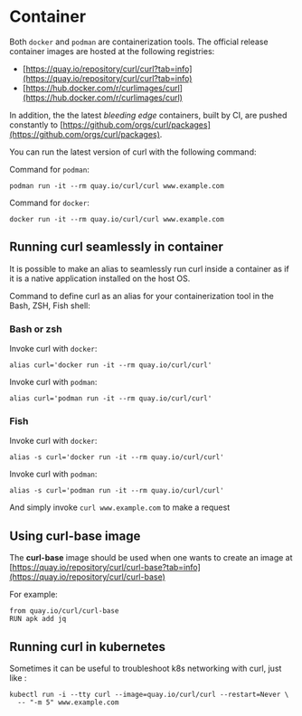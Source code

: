 # Container

Both `docker` and `podman` are containerization tools. The official release container images 
are hosted at the following registries:
* [https://quay.io/repository/curl/curl?tab=info](https://quay.io/repository/curl/curl?tab=info)
* [https://hub.docker.com/r/curlimages/curl](https://hub.docker.com/r/curlimages/curl)

In addition, the the latest _bleeding edge_ containers, built by CI, are pushed constantly 
to [https://github.com/orgs/curl/packages](https://github.com/orgs/curl/packages). 

You can run the latest version of curl with the following command:

Command for `podman`:

    podman run -it --rm quay.io/curl/curl www.example.com

Command for `docker`:

    docker run -it --rm quay.io/curl/curl www.example.com

## Running curl seamlessly in container

It is possible to make an alias to seamlessly run curl inside a container as
if it is a native application installed on the host OS.

Command to define curl as an alias for your containerization tool in the Bash,
ZSH, Fish shell:

### Bash or zsh

Invoke curl with `docker`:

    alias curl='docker run -it --rm quay.io/curl/curl'

Invoke curl with `podman`:

    alias curl='podman run -it --rm quay.io/curl/curl'

### Fish

Invoke curl with `docker`:

    alias -s curl='docker run -it --rm quay.io/curl/curl'

Invoke curl with `podman`:

    alias -s curl='podman run -it --rm quay.io/curl/curl'

And simply invoke `curl www.example.com` to make a request

## Using curl-base image

The **curl-base** image should be used when one wants to create an image at [https://quay.io/repository/curl/curl-base?tab=info](https://quay.io/repository/curl/curl-base)

For example: 
```
from quay.io/curl/curl-base
RUN apk add jq
```


## Running curl in kubernetes

Sometimes it can be useful to troubleshoot k8s networking with curl, just like
:

    kubectl run -i --tty curl --image=quay.io/curl/curl --restart=Never \
      -- "-m 5" www.example.com

